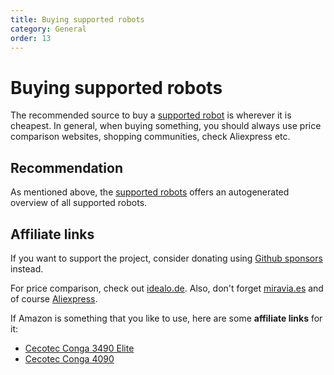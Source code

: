 ```yaml
---
title: Buying supported robots
category: General
order: 13
---
```

# Buying supported robots

The recommended source to buy a [supported robot](https://congatudo.cloud/pages/general/supported-robots.html) is
wherever it is cheapest. In general, when buying something, you should always use price comparison websites, shopping communities, check Aliexpress etc.

## Recommendation

As mentioned above, the [supported robots](https://congatudo.cloud/pages/general/supported-robots.html) offers an autogenerated
overview of all supported robots.


## Affiliate links

If you want to support the project, consider donating using [Github sponsors](https://github.com/sponsors/elraro) instead.

For price comparison, check out [idealo.de](https://idealo.es).
Also, don't forget [miravia.es](https://miravia.es) and of course [Aliexpress](https://es.aliexpress.com/).

If Amazon is something that you like to use, here are some **affiliate links** for it:

* [Cecotec Conga 3490 Elite](https://amzn.to/3toI2yu)
* [Cecotec Conga 4090](https://amzn.to/3LUepLN)
